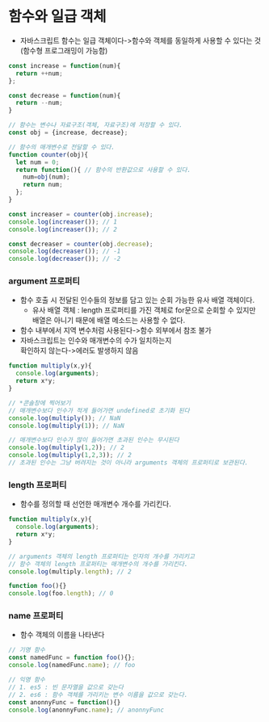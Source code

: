 # 함수와 일급 객체  
- 자바스크립트 함수는 일급 객체이다->함수와 객체를 동일하게 사용할 수 있다는 것(함수형 프로그래밍이 가능함)  
```javascript  
const increase = function(num){
  return ++num;
};

const decrease = function(num){
  return --num;
}

// 함수는 변수나 자료구조(객체, 자료구조)에 저장할 수 있다.
const obj = {increase, decrease};

// 함수의 매개변수로 전달할 수 있다.
function counter(obj){
  let num = 0;
  return function(){ // 함수의 반환값으로 사용할 수 있다.
    num=obj(num);
    return num;
  };
}

const increaser = counter(obj.increase);
console.log(increaser()); // 1
console.log(increaser()); // 2

const decreaser = counter(obj.decrease);
console.log(decreaser()); // -1
console.log(decreaser()); // -2
```  
### argument 프로퍼티  
- 함수 호출 시 전달된 인수들의 정보를 담고 있는 순회 가능한 유사 배열 객체이다.  
  - 유사 배열 객체 : length 프로퍼티를 가진 객체로 for문으로 순회할 수 있지만  
    배열은 아니기 때문에 배열 메소드는 사용할 수 없다.  
- 함수 내부에서 지역 변수처럼 사용된다->함수 외부에서 참조 불가  
- 자바스크립트는 인수와 매개변수의 수가 일치하는지  
  확인하지 않는다->에러도 발생하지 않음  
```javascript  
function multiply(x,y){
  console.log(arguments);
  return x*y;
}

// *콘솔창에 찍어보기
// 매개변수보다 인수가 적게 들어가면 undefined로 초기화 된다
console.log(multiply()); // NaN
console.log(multiply(1)); // NaN

// 매개변수보다 인수가 많이 들어가면 초과된 인수는 무시된다
console.log(multiply(1,2)); // 2
console.log(multiply(1,2,3)); // 2
// 초과된 인수는 그냥 버려지는 것이 아니라 arguments 객체의 프로퍼티로 보관된다.
```  
### length 프로퍼티  
- 함수를 정의할 때 선언한 매개변수 개수를 가리킨다.  
```javascript  
function multiply(x,y){
  console.log(arguments);
  return x*y;
}

// arguments 객체의 length 프로퍼티는 인자의 개수를 가리키고
// 함수 객체의 length 프로퍼티는 매개변수의 개수를 가리킨다.
console.log(multiply.length); // 2

function foo(){}
console.log(foo.length); // 0
```  
### name 프로퍼티  
- 함수 객체의 이름을 나타낸다  
```javascript  
// 기명 함수
const namedFunc = function foo(){};
console.log(namedFunc.name); // foo

// 익명 함수
// 1. es5 : 빈 문자열을 값으로 갖는다
// 2. es6 : 함수 객체를 가리키는 변수 이름을 값으로 갖는다.
const anonnyFunc = function(){}
console.log(anonnyFunc.name); // anonnyFunc
```  





